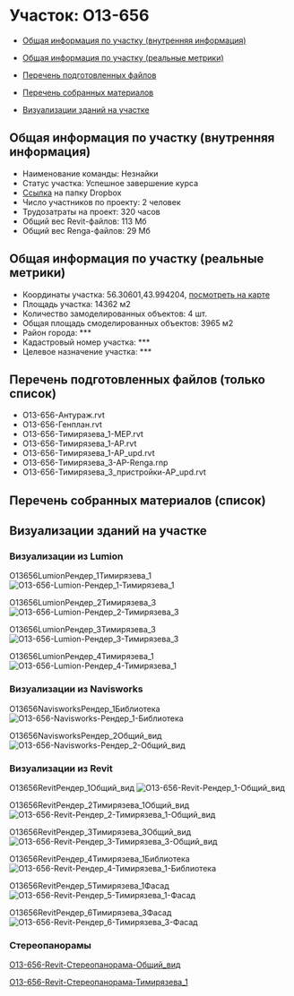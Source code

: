 # Участок: O13-656

* [Общая информация по участку (внутренняя информация)](#Chapter1)

* [Общая информация по участку (реальные метрики)](#Chapter2)

* [Перечень подготовленных файлов](#Chapter3)

* [Перечень собранных материалов](#Chapter4)

* [Визуализации зданий на участке](#Chapter5)

## <a id="Chapter1"></a> Общая информация по участку (внутренняя информация)
+ Наименование команды: Незнайки
+ Статус участка: Успешное завершение курса
+ [Ссылка](https://www.dropbox.com/sh/wvvgv1nw1iqred9/AAC8-2q6Urv-eHg89hF1k5D4a/O13_656?dl=0) на папку Dropbox
+ Число участников по проекту: 2 человек
+ Трудозатраты на проект: 320 часов
+ Общий вес Revit-файлов: 113 Мб
+ Общий вес Renga-файлов: 29 Мб
## <a id="Chapter2"></a> Общая информация по участку (реальные метрики)
+ Координаты участка: 56.30601,43.994204, [посмотреть на карте](https://yandex.ru/maps/47/nizhny-novgorod/?ll=43.994204%2C56.30601&z=19)
+ Площадь участка: 14362 м2
+ Количество замоделированных объектов: 4 шт.
+ Общая площадь смоделированных объектов: 3965 м2
+ Район города: *** 
+ Кадастровый номер участка: *** 
+ Целевое назначение участка: *** 
## <a id="Chapter3"></a> Перечень подготовленных файлов (только список)
+ O13-656-Антураж.rvt
+ O13-656-Генплан.rvt
+ O13-656-Тимирязева_1-MEP.rvt
+ O13-656-Тимирязева_1-АР.rvt
+ O13-656-Тимирязева_1-АР_upd.rvt
+ O13-656-Тимирязева_3-АР-Renga.rnp
+ O13-656-Тимирязева_3_пристройки-АР_upd.rvt
## <a id="Chapter4"></a> Перечень собранных материалов (список)
## <a id="Chapter5"></a> Визуализации зданий на участке
### Визуализации из Lumion
O13656LumionРендер_1Тимирязева_1
![O13-656-Lumion-Рендер_1-Тимирязева_1](/Images/O13_656/O13-656-Lumion-Рендер_1-Тимирязева_1_Compressed.jpg)

O13656LumionРендер_2Тимирязева_3
![O13-656-Lumion-Рендер_2-Тимирязева_3](/Images/O13_656/O13-656-Lumion-Рендер_2-Тимирязева_3_Compressed.jpg)

O13656LumionРендер_3Тимирязева_3
![O13-656-Lumion-Рендер_3-Тимирязева_3](/Images/O13_656/O13-656-Lumion-Рендер_3-Тимирязева_3_Compressed.jpg)

O13656LumionРендер_4Тимирязева_1
![O13-656-Lumion-Рендер_4-Тимирязева_1](/Images/O13_656/O13-656-Lumion-Рендер_4-Тимирязева_1_Compressed.jpg)

### Визуализации из Navisworks
O13656NavisworksРендер_1Библиотека
![O13-656-Navisworks-Рендер_1-Библиотека](/Images/O13_656/O13-656-Navisworks-Рендер_1-Библиотека_Compressed.jpg)

O13656NavisworksРендер_2Общий_вид
![O13-656-Navisworks-Рендер_2-Общий_вид](/Images/O13_656/O13-656-Navisworks-Рендер_2-Общий_вид_Compressed.jpg)

### Визуализации из Revit
O13656RevitРендер_1Общий_вид
![O13-656-Revit-Рендер_1-Общий_вид](/Images/O13_656/O13-656-Revit-Рендер_1-Общий_вид_Compressed.jpg)

O13656RevitРендер_2Тимирязева_1Общий_вид
![O13-656-Revit-Рендер_2-Тимирязева_1-Общий_вид](/Images/O13_656/O13-656-Revit-Рендер_2-Тимирязева_1-Общий_вид_Compressed.jpg)

O13656RevitРендер_3Тимирязева_3Общий_вид
![O13-656-Revit-Рендер_3-Тимирязева_3-Общий_вид](/Images/O13_656/O13-656-Revit-Рендер_3-Тимирязева_3-Общий_вид_Compressed.jpg)

O13656RevitРендер_4Тимирязева_1Библиотека
![O13-656-Revit-Рендер_4-Тимирязева_1-Библиотека](/Images/O13_656/O13-656-Revit-Рендер_4-Тимирязева_1-Библиотека_Compressed.jpg)

O13656RevitРендер_5Тимирязева_1Фасад
![O13-656-Revit-Рендер_5-Тимирязева_1-Фасад](/Images/O13_656/O13-656-Revit-Рендер_5-Тимирязева_1-Фасад_Compressed.jpg)

O13656RevitРендер_6Тимирязева_3Фасад
![O13-656-Revit-Рендер_6-Тимирязева_3-Фасад](/Images/O13_656/O13-656-Revit-Рендер_6-Тимирязева_3-Фасад_Compressed.jpg)

### Стереопанорамы
[O13-656-Revit-Стереопанорама-Общий_вид](https://d1zjbwmh9kbk11.cloudfront.net/a360-rendering/panorama/pano.html?url=210309/6651/a2f74545)

[O13-656-Revit-Стереопанорама-Тимирязева_1](https://d1zjbwmh9kbk11.cloudfront.net/a360-rendering/panorama/pano.html?url=210309/9481/e4737a30)

